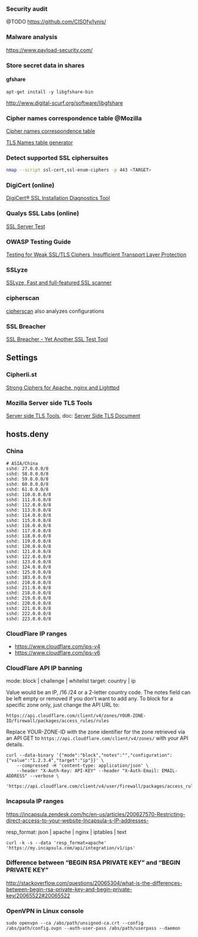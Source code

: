 ### Security audit

@TODO https://github.com/CISOfy/lynis/

### Malware analysis

https://www.payload-security.com/

### Store secret data in shares

#### gfshare

`apt-get install -y libgfshare-bin`

http://www.digital-scurf.org/software/libgfshare

### Cipher names correspondence table @Mozilla

[Cipher names correspondence table](https://wiki.mozilla.org/Security/Server_Side_TLS#Cipher_names_correspondence_table)

[TLS Names table generator](https://github.com/jvehent/tlsnames)

### Detect supported SSL ciphersuites

```bash
nmap --script ssl-cert,ssl-enum-ciphers -p 443 <TARGET>
```

### DigiCert (online)

[DigiCert® SSL Installation Diagnostics Tool](https://www.digicert.com/help/)

### Qualys SSL Labs (online)

[SSL Server Test](https://www.ssllabs.com/ssltest/index.html)

### OWASP Testing Guide

[Testing for Weak SSL/TLS Ciphers, Insufficient Transport Layer Protection](https://www.owasp.org/index.php/Testing_for_Weak_SSL/TLS_Ciphers,_Insufficient_Transport_Layer_Protection_(OTG-CRYPST-001))

### SSLyze

[SSLyze, Fast and full-featured SSL scanner](https://github.com/nabla-c0d3/sslyze)

### cipherscan

[cipherscan](https://github.com/jvehent/cipherscan) also analyzes configurations

### SSL Breacher

[SSL Breacher - Yet Another SSL Test Tool](http://bl0g.yehg.net/2014/07/ssl-breacher-yet-another-ssl-test-tool.html)

## Settings

### Cipherli.st

[Strong Ciphers for Apache, nginx and Lighttpd](https://cipherli.st/)

### Mozilla Server side TLS Tools

[Server side TLS Tools](http://mozilla.github.io/server-side-tls/ssl-config-generator/),
doc: [Server Side TLS Document](https://wiki.mozilla.org/Security/Server_Side_TLS)

## hosts.deny

### China

```
# ASIA/China
sshd: 27.0.0.0/8
sshd: 58.0.0.0/8
sshd: 59.0.0.0/8
sshd: 60.0.0.0/8
sshd: 61.0.0.0/8
sshd: 110.0.0.0/8
sshd: 111.0.0.0/8
sshd: 112.0.0.0/8
sshd: 113.0.0.0/8
sshd: 114.0.0.0/8
sshd: 115.0.0.0/8
sshd: 116.0.0.0/8
sshd: 117.0.0.0/8
sshd: 118.0.0.0/8
sshd: 119.0.0.0/8
sshd: 120.0.0.0/8
sshd: 121.0.0.0/8
sshd: 122.0.0.0/8
sshd: 123.0.0.0/8
sshd: 124.0.0.0/8
sshd: 125.0.0.0/8
sshd: 183.0.0.0/8
sshd: 210.0.0.0/8
sshd: 211.0.0.0/8
sshd: 218.0.0.0/8
sshd: 219.0.0.0/8
sshd: 220.0.0.0/8
sshd: 221.0.0.0/8
sshd: 222.0.0.0/8
sshd: 223.0.0.0/8
```

### CloudFlare IP ranges

- https://www.cloudflare.com/ips-v4
- https://www.cloudflare.com/ips-v6

### CloudFlare API IP banning

mode: block | challenge | whitelist
target: country | ip

Value would be an IP, /16 /24 or a 2-letter country code.
The notes field can be left empty or removed if you don't want to add any.
To block for a specific zone only, just change the API URL to:

`https://api.cloudflare.com/client/v4/zones/YOUR-ZONE-ID/firewall/packages/access_rules/rules`

Replace YOUR-ZONE-ID with the zone identifier for the zone
retrieved via an API GET to `https://api.cloudflare.com/client/v4/zones/` with your API details.

```
curl --data-binary '{"mode":"block","notes":"","configuration":{"value":"1.2.3.4","target":"ip"}}' \
    --compressed -H 'content-type: application/json' \
    --header "X-Auth-Key: API-KEY" --header "X-Auth-Email: EMAIL-ADDRESS" --verbose \
    'https://api.cloudflare.com/client/v4/user/firewall/packages/access_rules/rules'
```

### Incapsula IP ranges

https://incapsula.zendesk.com/hc/en-us/articles/200627570-Restricting-direct-access-to-your-website-Incapsula-s-IP-addresses-

resp_format: json | apache | nginx | iptables | text

```
curl -k -s --data 'resp_format=apache' 'https://my.incapsula.com/api/integration/v1/ips'
```

### Difference between “BEGIN RSA PRIVATE KEY” and “BEGIN PRIVATE KEY”

http://stackoverflow.com/questions/20065304/what-is-the-differences-between-begin-rsa-private-key-and-begin-private-key/20065522#20065522

### OpenVPN in Linux console

```
sudo openvpn --ca /abs/path/unsigned-ca.crt --config /abs/path/config.ovpn --auth-user-pass /abs/path/userpass --daemon
```
